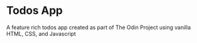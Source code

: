 # Todos App
A feature rich todos app created as part of The Odin Project using vanilla HTML, CSS, and Javascript
